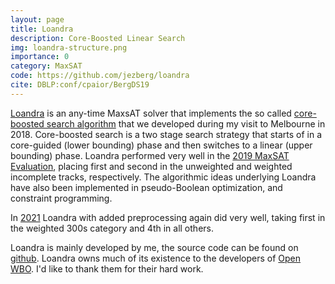 ```yaml
---
layout: page
title: Loandra
description: Core-Boosted Linear Search
img: loandra-structure.png
importance: 0
category: MaxSAT
code: https://github.com/jezberg/loandra
cite: DBLP:conf/cpaior/BergDS19
---
```


[Loandra](https://github.com/jezberg/loandra) is an any-time MaxsAT solver that implements the so called [core-boosted search algorithm](https://www.cs.helsinki.fi/u/jezberg/papers/CPAIOR2019_Berg_Demirovic_Stuckey.pdf) that we developed during my visit to Melbourne in 2018.
Core-boosted search is a two stage search strategy that starts of in a core-guided (lower bounding) phase and then switches to a linear (upper bounding) phase. Loandra performed very well in the [2019 MaxSAT Evaluation](https://maxsat-evaluations.github.io/2019/rankings.html), placing first and second in the unweighted and weighted incomplete tracks, respectively. The algorithmic ideas underlying Loandra have also been implemented in pseudo-Boolean optimization, and constraint programming.

In [2021](https://maxsat-evaluations.github.io/2021/rankings.html) Loandra with added preprocessing again did very well, taking first in the weighted 300s category and 4th in all others.

Loandra is mainly developed by me, the source code can be found on [github](https://github.com/jezberg/loandra). Loandra owns much of its existence to the developers of [Open WBO](https://sat.inesc-id.pt/open-wbo/). I'd like to thank them for their hard work.
